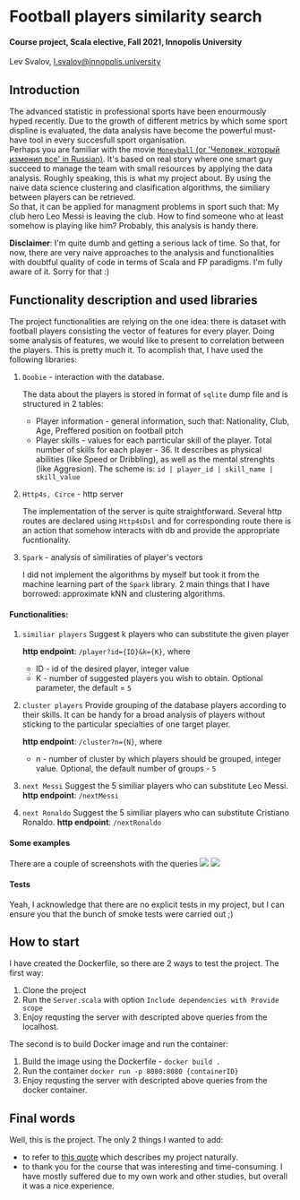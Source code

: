 # Football players similarity search
#### Course project, Scala elective, Fall 2021, Innopolis University
Lev Svalov, l.svalov@innopolis.university

## Introduction

The advanced statistic in professional sports have been enourmously hyped recently. Due to the growth of different metrics by which some sport displine is evaluated, the data analysis have become the powerful must-have tool in every succesfull sport organisation. <br>
Perhaps you are familiar with the movie 
[`Moneyball` (or 'Человек, который изменил все' in Russian)](https://en.wikipedia.org/wiki/Moneyball_(film)). 
It's based on real story where one smart guy succeed to manage the team with small resources by applying the data analysis. 
Roughly speaking, this is what my project about. By using the naive data science clustering and clasification algorithms, the similiary between players can be retrieved. <br>
So that, it can be applied for managment problems in sport such that: My club hero Leo Messi is leaving the club. How to find someone who at least somehow is playing like him? Probably, this analysis is handy there. 

**Disclaimer**: I'm quite dumb and getting a serious lack of time. So that, for now, there are very naive approaches to the analysis and functionalities with doubtful quality of code in terms of Scala and FP paradigms.
I'm fully aware of it. Sorry for that :)

## Functionality description and used libraries
The project functionalities are relying on the one idea:
there is dataset with football players consisting the vector of features for every player. Doing some analysis of features, we would like to present to correlation between the players. This is pretty much it. 
To acomplish that, I have used the following libraries:
1. `Doobie` - interaction with the database. 

     The data about the players is stored in format of `sqlite` dump file and is structured in 2 tables:
    * Player information - general information, such that: Nationality, Club, Age, Preffered position on football pitch
    * Player skills - values for each parrticular skill of the player. 
    Total number of skills for each player - 36. It describes as physical abilities (like Speed or Dribbling), as well as the mental       strenghts (like Aggresion). 
    The scheme is: `id | player_id | skill_name | skill_value` 
2. `Http4s, Circe` - http server

    The implementation of the server is quite straightforward. Several http routes are declared using `Http4sDsl` and for corresponding     route there is an action that somehow interacts with db and provide the appropriate fucntionality.
3. `Spark` - analysis of similiraties of player's vectors
    
    I did not implement the algorithms by myself but took it from the machine learning part of the `Spark` library. 2 main things that     I have borrowed: approximate kNN and clustering algorithms.
    
#### Functionalities:
1. `similiar players` 
Suggest k players who can substitute the given player

    **http endpoint**: `/player?id={ID}&k={K}`, where
    * ID - id of the desired player, integer value
    * K - number of suggested players you wish to obtain. 
    Optional parameter, the default = `5`
2. `cluster players`
    Provide grouping of the database players according to their skills. It can be     handy for a broad analysis of players without sticking to the particular         specialties of one target player.
    
    **http endpoint**: `/cluster?n={N}`, where
    * n - number of cluster by which players should be grouped, integer value. Optional, the default number of groups - `5`
3. `next Messi`
    Suggest the 5 similiar players who can substitute Leo Messi.
     **http endpoint**: `/nextMessi`
4. `next Ronaldo`
    Suggest the 5 similiar players who can substitute Cristiano Ronaldo.
     **http endpoint**: `/nextRonaldo`
#### Some examples
There are a couple of screenshots with the queries 
![](https://i.imgur.com/P7tZPz6.png)
![](https://i.imgur.com/PYOBs15.png)


#### Tests
Yeah, I acknowledge that there are no explicit tests in my project, but I can ensure you that the bunch of smoke tests were carried out ;)

## How to start
I have created the Dockerfile, so there are 2 ways to test the project.
The first way:
1. Clone the project
2. Run the `Server.scala` with option `Include dependencies with Provide scope`
3. Enjoy requsting the server with descripted above queries from the localhost.

The second is to build Docker image and run the container:
1. Build the image using the Dockerfile - `docker build .`
2. Run the container `docker run -p 8080:8080 {containerID}`
3. Enjoy requsting the server with descripted above queries from the docker container.

## Final words

Well, this is the project. The only 2 things I wanted to add: 
- to refer to [this quote](https://knowyourmeme.com/memes/but-its-honest-work) which describes my project naturally.
- to thank you for the course that was interesting and time-consuming. I have mostly suffered due to my own work and other studies, but overall it was a nice experience. 